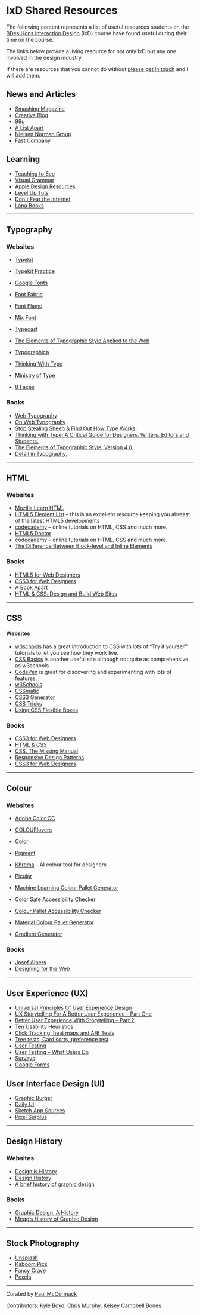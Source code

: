 IxD Shared Resources
====================

The following content represents a list of useful resources students on the [BDes Hons Interaction Design](http://ixdbelfast.org) (IxD) course have found useful during their time on the course.

The links below provide a living resource for not only IxD but any one involved in the design industry.

If there are resources that you cannot do without [please get in touch](https://twitter.com/eleventhirty) and I will add them.

News and Articles
-----------------
- [Smashing Magazine](https://www.smashingmagazine.com)
- [Creative Bloq](https://www.creativebloq.com)
- [99u](https://99u.adobe.com/)
- [A List Apart](https://alistapart.com)
- [Nielsen Norman Group](https://www.nngroup.com)
- [Fast Company](https://www.fastcompany.com)

Learning
--------
- [Teaching to See](http://teachingtosee.org/film/TeachingToSee.html)
- [Visual Grammar](http://amzn.to/2EIUKxm)
- [Apple Design Resources](https://developer.apple.com/design/resources)
- [Level Up Tuts](https://www.youtube.com/user/LevelUpTuts/videos)
- [Don't Fear the Internet](http://www.dontfeartheinternet.com)
- [Lapa Books](https://www.lapabooks.com)

---

Typography
----------
### Websites
- [Typekit](https://typekit.com/)
- [Typekit Practice](http://practice.typekit.com)
- [Google Fonts](https://fonts.google.com/)
- [Font Fabric](https://www.fontfabric.com)
- [Font Flame](http://fontflame.com)
- [Mix Font](https://www.mixfont.com)   
- [Typecast](http://typecast.com)


- [The Elements of Typographic Style Applied to the Web](http://webtypography.net)
- [Typographica](http://typographica.org)
- [Thinking With Type](http://www.thinkingwithtype.com)
- [Ministry of Type](http://ministryoftype.co.uk)
- [8 Faces](http://8faces.com)

### Books
- [Web Typography](http://book.webtypography.net/)
- [On Web Typography](https://abookapart.com/products/on-web-typography)
- [Stop Stealing Sheep & Find Out How Type Works.](http://www.amazon.co.uk/exec/obidos/ASIN/0321934288/monographic-21) 
- [Thinking with Type: A Critical Guide for Designers, Writers, Editors and Students.](http://www.amazon.co.uk/exec/obidos/ASIN/1568989695/monographic-21) 
- [The Elements of Typographic Style: Version 4.0.](http://www.amazon.co.uk/exec/obidos/ASIN/0881792128/monographic-21)
- [Detail in Typography.](http://www.amazon.co.uk/exec/obidos/ASIN/0907259340/monographic-21)

---

HTML
----
### Websites
- [Mozilla Learn HTML](https://developer.mozilla.org/en-US/docs/Learn/HTML)
- [HTML5 Element List](https://developer.mozilla.org/en/docs/Web/Guide/HTML/HTML5/HTML5_element_list) – this is an excellent resource keeping you abreast of the latest HTML5 developments
- [codecademy](http://www.codecademy.com) – online tutorials on HTML, CSS and much more.
- [HTML5 Doctor](http://html5doctor.com/)
- [codecademy](http://www.codecademy.com) – online tutorials on HTML, CSS and much more.
- [The Difference Between Block-level and Inline Elements](http://www.impressivewebs.com/difference-block-inline-css/)

### Books
+ [HTML5 for Web Designers](http://abookapart.com/products/html5-for-web-designers)
+ [CSS3 for Web Designers](http://abookapart.com/products/css3-for-web-designers)
+ [A Book Apart](http://abookapart.com)
+ [HTML & CSS: Design and Build Web Sites](http://www.htmlandcssbook.com)

---

CSS
---

#### Websites
- [w3schools](http://www.w3schools.com/css/css_intro.asp) has a great introduction to CSS with lots of “Try it yourself” tutorials to let you see how they work live.
- [CSS Basics](http://www.cssbasics.com/introduction-to-css) is another useful site although not quite as comprehensive as w3schools.
- [CodePen](http://codepen.io) is great for discovering and experimenting with lots of features.
- [w3Schools](http://www.w3schools.com/css/default.asp)
- [CSSmatic](https://www.cssmatic.com/)
- [CSS3 Generator](http://css3generator.com/)
- [CSS Tricks](https://css-tricks.com/)
- [Using CSS Flexible Boxes](https://developer.mozilla.org/en-US/docs/Web/CSS/CSS_Flexible_Box_Layout/Using_CSS_flexible_boxes)

### Books

- [CSS3 for Web Designers](http://abookapart.com/products/css3-for-web-designers)
- [HTML & CSS](http://www.amazon.co.uk/gp/product/1118008189/ref=as_li_tl?ie=UTF8&camp=1634&creative=19450&creativeASIN=1118008189&linkCode=as2&tag=activeight-21)
- [CSS: The Missing Manual](http://www.amazon.co.uk/gp/product/1491918055/ref=as_li_tl?ie=UTF8&camp=1634&creative=19450&creativeASIN=1491918055&linkCode=as2&tag=activeight-21)
- [Responsive Design Patterns](http://abookapart.com/products/responsive-design-patterns-principles)
- [CSS3 for Web Designers](http://abookapart.com/products/css3-for-web-designers)

---

Colour
------
### Websites
- [Adobe Color CC](https://color.adobe.com)
- [COLOURlovers](http://www.colourlovers.com)
- [Color](http://color.hailpixel.com)
- [Pigment](https://pigment.shapefactory.co)
- [Khroma](http://khroma.co/) – AI colour tool for designers
- [Picular](https://picular.co)
- [Machine Learning Colour Pallet Generator](http://khroma.co/train)


- [Color Safe Accessibility Checker](http://colorsafe.co)
- [Colour Pallet Accessibility Checker](http://jxnblk.com/colorable/demos/text/?background=%23EABB25&foreground=%232F2F2F)

- [Material Colour Pallet Generator](https://www.materialpalette.com)
- [Gradient Generator](https://uigradients.com/#Windy)

### Books
- [Josef Albers](http://www.albersfoundation.org/teaching/josef-albers/introduction) 
- [Designing for the Web](http://designingfortheweb.co.uk)

---

User Experience (UX)
--------------------

- [Universal Principles Of User Experience Design](https://www.smashingmagazine.com/2018/01/universal-principles-ux-design/)
- [UX Storytelling For A Better User Experience - Part One](https://www.smashingmagazine.com/2010/01/better-user-experience-using-storytelling-part-one/)
- [Better User Experience With Storytelling – Part 2](https://www.smashingmagazine.com/2010/02/better-user-experience-through-storytelling-part-2/)
- [Ten Usability Heuristics](https://www.nngroup.com/articles/ten-usability-heuristics/)
- [Click Tracking, heat maps and A/B Tests](https://www.hotjar.com)
- [Tree tests, Card sorts, preference test](https://www.optimalworkshop.com)
- [User Testing](https://www.usertesting.com)
- [User Testing – What Users Do](https://www.whatusersdo.com)
- [Surveys](https://www.typeform.com)
- [Google Forms](https://www.google.co.uk/forms/about)

User Interface Design (UI)
--------------------------

- [Graphic Burger](https://graphicburger.com/ui-kits)
- [Daily UI](http://www.dailyui.co)
- [Sketch App Sources](https://www.sketchappsources.com/category/ui.html)
- [Pixel Surplus](https://www.pixelsurplus.com)

---

Design History
--------------
### Websites
- [Design is History](http://www.designishistory.com)
- [Design History](http://www.designhistory.org)
- [A brief history of graphic design](https://99designs.co.uk/blog/design-history-movements/history-graphic-design)

### Books
- [Graphic Design, A History](https://amzn.to/2Dv29Ri)
- [Megg’s History of Graphic Design](https://amzn.to/2N1LPqI)

---

Stock Photography
-----------------

- [Unsplash](https://unsplash.com)
- [Kaboom Pics](https://kaboompics.com)
- [Fancy Crave](http://fancycrave.com)
- [Pexels](https://www.pexels.com)

---



Curated by [Paul McCormack](https://twitter.com/eleventhirty)   

Contributors: [Kyle Boyd](https://twitter.com/kylbyd), [Chris Murphy](https://twitter.com/fehler), Kelsey Campbell Bones

